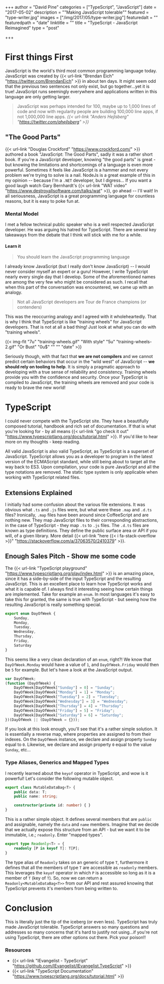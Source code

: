 +++
author = "David Pine"
categories = ["TypeScript", "JavaScript"]
date = "2017-05-02"
description = "\"Making JavaScript tolerable\""
featured = "type-writer.jpg"
images = ["/img/2017/05/type-writer.jpg"]
featuredalt = ""
featuredpath = "date"
linktitle = ""
title = "TypeScript - JavaScript Reimagined"
type = "post"

+++

# First things First

JavaScript is the world's third most common programming language today. JavaScript was created by {{< url-link "Brendan Eich" "https://twitter.com/BrendanEich" >}} in about ten days. It might seem odd that the
previous two sentences not only exist, but go together...yet it is true! JavaScript runs seemingly everywhere and applications written in this
language are only getting larger.

> JavaScript was perhaps intended for 100, maybe up to 1,000 lines of code and now with regularity people are building 100,000 line apps, if not 1,000,000 line apps.
> <cite>{{< url-link "Anders Hejlsberg" "https://twitter.com/ahejlsberg" >}}</cite>

## "The Good Parts"

{{< url-link "Douglas Crockford" "https://www.crockford.com/" >}} authored a book "JavaScript: The Good Parts", sadly it was a rather short book. If you're a JavaScript developer, knowing "the good parts"
is great - but knowing the limitations and shortcomings of a language is even more powerful. Sometimes it feels like JavaScript is a hammer and not every 
problem we're trying to solve is a nail. NodeJs is a great example of this in my opinion -- because I'm a `.NET` developer, but I digress... If you want a good laugh watch 
Gary Bernhardt's {{< url-link "WAT video" "https://www.destroyallsoftware.com/talks/wat" >}}, go ahead -- I'll wait! In all seriousness, JavaScript
is a great programming language for countless reasons, but it is easy to poke fun at.

### Mental Model

I met a fellow technical public speaker who is a well respected JavaScript developer. He was arguing his hatred for TypeScript. There are several key takeaways 
from the debate that I think will stick with me for a while.

#### Learn it

> You should learn the JavaScript programming language

I already know JavaScript (but I really don't know JavaScript) -- I would never consider myself an expert or a guru! However, I write TypeScript nearly
every single day that I develop. Some of the aforementioned names are among the very few who might be considered as such. I recall that when this part 
of the conversation was encountered, we came up with an analogy.

> Not all JavaScript developers are Tour de France champions (or contenders)

This was the reoccurring analogy and I agreed with it wholeheartedly. That is why I think that TypeScript is like "training wheels" for JavaScript developers.
That is not at all a bad thing! Just look at what you can do with "training wheels".

{{< img-fit
    "7u" "training-wheels.gif" "With style"
    "5u" "training-wheels-2.gif" "Or Bust"
    "0u$" "" ""
    "date" >}}

Seriously though, with that fact that __we are not compilers__ and we cannot predict certain behaviors that occur in the "wild west" of JavaScript -- __we should 
rely on tooling to help__. It is simply a pragmatic approach to developing with a true sense of reliability and consistency. Training wheels provide you with the
confidence and security. Once your TypeScript is compiled to JavaScript, the training wheels are removed and your code is ready to brave the new world!

# TypeScript

I could never compete with the TypeScript site. They have a beautifully composed tutorial, handbook and rich set of documentation. If that is what 
you're looking for - by all means {{< url-link "go check it out" "https://www.typescriptlang.org/docs/tutorial.html" >}}. If you'd like to hear more
on my thoughts - keep reading.

All valid JavaScript is also valid TypeScript, as TypeScript is a superset of JavaScript. TypeScript allows you as a developer to program in the 
latest version of the ECMAScript standard, while still being about to target all the way back to ES3. Upon compilation, your code is pure JavaScript
and all the type notations are removed. The static type system is only applicable when working with TypeScript related files.

## Extensions Explained

I initially had some confusion about the various file extensions. It was obvious what `.ts` and `.js` files were, but what were these `.map` and `.d.ts` files?
Ironically, `.map` files have been around since CoffeeScript and are nothing new. They map JavaScript files to their corresponding abstractions, in the case of
TypeScript - they map `.ts` to `.js` files. The `.d.ts` files are known as type definitions. They define the public surface area or API if you will, of a given
library. More detail {{< url-link "here {{< i fa-stack-overflow >}}" "https://stackoverflow.com/a/37063570/2410379" >}}.

## Enough Sales Pitch - Show me some code

The {{< url-link "TypeScript playground" "https://www.typescriptlang.org/play/index.html" >}} is an amazing place, since it has a side-by-side of the input TypeScript and the resulting JavaScript.
This is an excellent place to learn how TypeScript works and what it is capable of. I always find it interesting seeing how certain
things are implemented. Take for example an `enum`. In most languages it's easy to take this for granted, the same is true with 
TypeScript - but seeing how the resulting JavaScript is really something special.

```typescript
export enum DayOfWeek {
    Sunday,
    Monday,
    Tuesday,
    Wednesday,
    Thursday,
    Friday,
    Saturday
}
```

This seems like a very clean declaration of an `enum`, right?! We know that `DayOfWeek.Monday` would have a value of `1`, and 
`DayOfWeek.Friday` would then be `5` for example. But let's have a look at the JavaScript output.

```javascript
var DayOfWeek;
(function (DayOfWeek) {
    DayOfWeek[DayOfWeek["Sunday"] = 0] = "Sunday";
    DayOfWeek[DayOfWeek["Monday"] = 1] = "Monday";
    DayOfWeek[DayOfWeek["Tuesday"] = 2] = "Tuesday";
    DayOfWeek[DayOfWeek["Wednesday"] = 3] = "Wednesday";
    DayOfWeek[DayOfWeek["Thursday"] = 4] = "Thursday";
    DayOfWeek[DayOfWeek["Friday"] = 5] = "Friday";
    DayOfWeek[DayOfWeek["Saturday"] = 6] = "Saturday";
})(DayOfWeek || (DayOfWeek = {}));
```

If you look at this look enough, you'll see that it's a rather simple solution. It is essentially a reverse map, where properties
are assigned to from their indexes. On the `DayOfWeek` instance, we declare and assign property `Sunday` equal to `0`. Likewise,
we declare and assign property `0` equal to the value `Sunday`, etc...

### Type Aliases, Generics and  Mapped Types

I recently learned about the `keyof` operator in TypeScript, and wow is it powerful! Let's consider the following mutable object.

```typescript
export class MutableDataBag<T> {
    public data: T;
    public name: string;

    constructor(private id: number) { }
}
```

This is a rather simple object. It defines several members that are `public` and assignable, namely the `data` and `name` members.
Imagine that we decide that we actually expose this structure from an API - but we want it to be immutable, i.e.; `readonly`. Enter
"mapped types".

```typescript
export type Readonly<T> = {
    readonly [P in keyof T]: T[P];
}
```

The type alias of `Readonly` takes on an generic of type `T`, furthermore it defines that all the members of type `T` are accessible 
as `readonly` members. This leverages the `keyof` operator in which `P` is accessible so long as it is a member of `T` (key of `T`).
So, now we can return a `Readonly<MutableDataBag<T>>` from our API and rest assured knowing that TypeScript prevents it's members from
being written to.

# Conclusion

This is literally just the tip of the iceberg (or even less). TypeScript has truly made JavaScript tolerable. 
TypeScript answers so many questions and addresses so many concerns that it's hard to justify not using...if you're not using 
TypeScript, there are other options out there. Pick your poison!! 

### Resources

 - {{< url-link "IEvangelist - TypeScript" "https://github.com/IEvangelist/IEvangelist.TypeScript" >}}
 - {{< url-link "TypeScript Documentation" "https://www.typescriptlang.org/docs/tutorial.html" >}}